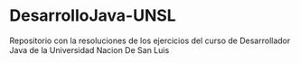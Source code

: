# DesarrolloJava-UNSL
Repositorio con la resoluciones de los ejercicios del curso de Desarrollador Java de la Universidad Nacion De San Luis
